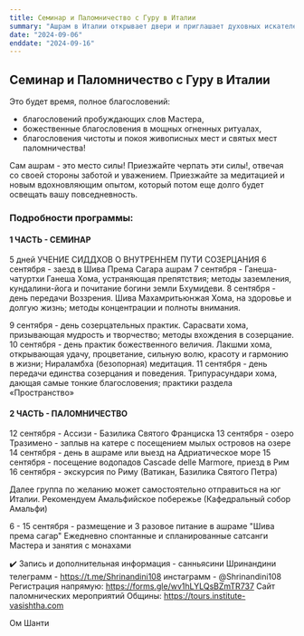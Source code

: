 ```yaml
---
title: Семинар и Паломничество с Гуру в Италии
summary: "Ашрам в Италии открывает двери и приглашает духовных искателей пожить настоящей ашрамной (монастырской) жизнью в поле Реализованного Мастера в “зеленом сердце Италии” в Умбрии!"
date: "2024-09-06"
enddate: "2024-09-16"
---
```


## Семинар и Паломничество с Гуру в Италии
Это будет время, полное благословений:
 - благословений пробуждающих слов Мастера,
 - божественные благословения в мощных огненных ритуалах,
 - благословения чистоты и покоя живописных мест и святых мест паломничества!


Сам ашрам - это место силы! Приезжайте черпать эти силы!, отвечая со своей стороны заботой и уважением.
Приезжайте за медитацией и новым вдохновляющим опытом, который потом еще долго будет освещать вашу повседневность.

### Подробности программы:

#### 1 ЧАСТЬ - СЕМИНАР

5 дней УЧЕНИЕ СИДДХОВ О ВНУТРЕННЕМ ПУТИ СОЗЕРЦАНИЯ
6 сентября -    заезд в Шива Према Сагара ашрам
7 сентября -     Ганеша-чатуртхи Ганеша Хома, устраняющая препятствия; методы заземления, кундалини-йога и почитание богини земли Бхумидеви.
8 сентября -     день передачи Воззрения. Шива Махамритьюнжая Хома, на здоровье и долгую жизнь; методы концентрации и полноты внимания.

 9 сентября -    день созерцательных практик. Сарасвати хома, призывающая мудрость и творчество; методы вхождения в созерцание.
10 сентября -   день практик божественного величия. Лакшми хома, открывающая удачу, процветание, сильную волю, красоту и гармонию в жизни; Нираламбха (безопорная) медитация. 11 сентября -   день передачи единства созерцания и поведения. Трипурасундари хома, дающая самые тонкие благословения; практики раздела «Пространство»

#### 2 ЧАСТЬ - ПАЛОМНИЧЕСТВО

12 сентября - Ассизи - Базилика Святого Франциска
13 сентября - озеро Тразимено - заплыв на катере с посещением мылых островов на озере
14 сентября - день в ашраме или выезд на Адриатическое море
15 сентября - посещение водопадов Cascade delle Marmore, приезд в Рим
16 сентября - экскурсия по Риму (Ватикан, Базилика Святого Петра)

 Далее группа по желанию может самостоятельно отправиться на юг Италии. Рекомендуем Амальфийское побережье (Кафедральный собор Амальфи)

 6 - 15 сентября - размещение и 3 разовое питание в ашраме "Шива према сагар"
 Ежедневно спонтанные и спланированные сатсанги Мастера и занятия с монахами

✔️ Запись и дополнительная информация - санньясини Шринандини
 телеграмм - https://t.me/Shrinandini108
 инстаграмм - @Shrinandini108
 Регистрация напрямую: https://forms.gle/wv1hLYLQsBZmTR737
Сайт паломнических мероприятий Общины: https://tours.institute-vasishtha.com

Ом Шанти 